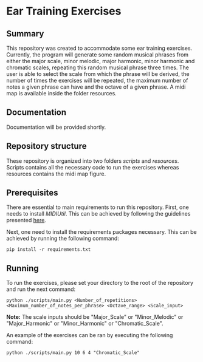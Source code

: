 # Ear Training Exercises
## Summary

This repository was created to accommodate some ear training exercises. Currently, the program will generate some random musical phrases from either the major scale, minor melodic, major harmonic, minor harmonic and chromatic scales, repeating this random musical phrase three times. The user is able to select the scale from which the phrase will be derived, the number of times the exercises will be repeated, the maximum number of notes a given phrase can have and the octave of a given phrase. A midi map is available inside the folder resources.

## Documentation

Documentation will be provided shortly.

## Repository structure

These repository is organized into two folders *scripts* and *resources*. Scripts contains all the necessary code to run the exercises whereas resources contains the midi map figure.

## Prerequisites

There are essential to main requirements to run this repository. First, one needs to install *MIDIUtil*. This can be achieved by following the guidelines presented [here](https://github.com/MarkCWirt/MIDIUtil).

Next, one need to install the requirements packages necessary. This can be achieved by running the following command:

```
pip install -r requirements.txt
```

## Running

To run the exercises, please set your directory to the root of the repository and run the next command:

```
python ./scripts/main.py <Number_of_repetitions> <Maximum_number_of_notes_per_phrase> <Octave_range> <Scale_input>
```

**Note:** The scale inputs should be "Major_Scale" or "Minor_Melodic" or "Major_Harmonic" or "Minor_Harmonic" or "Chromatic_Scale". 

An example of the exercises can be ran by executing the following command:

```
python ./scripts/main.py 10 6 4 "Chromatic_Scale"
```